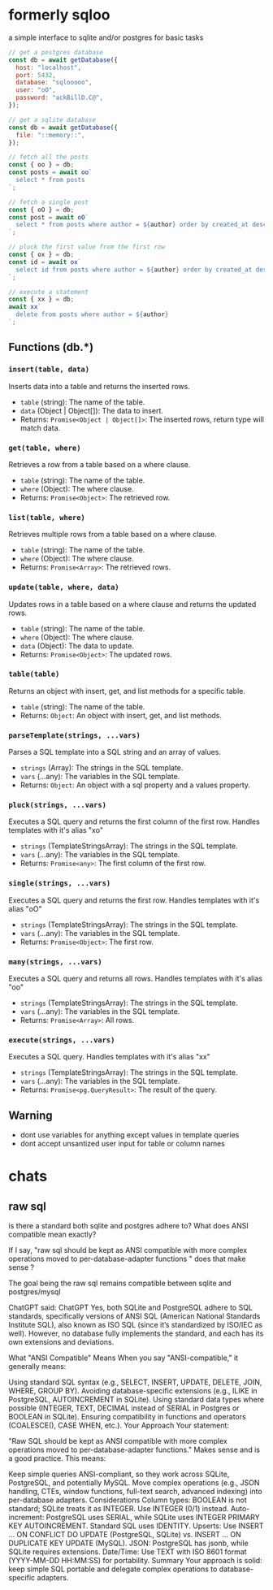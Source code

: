 # formerly sqloo

a simple interface to sqlite and/or postgres for basic tasks

```js
// get a postgres database
const db = await getDatabase({
  host: "localhost",
  port: 5432,
  database: "sqlooooo",
  user: "oO",
  password: "ackBillD.C@",
});
```

```js
// get a sqlite database
const db = await getDatabase({
  file: "::memory::",
});
```

```js
// fetch all the posts
const { oo } = db;
const posts = await oo`
  select * from posts
`;
```

```js
// fetch a single post
const { oO } = db;
const post = await oO`
  select * from posts where author = ${author} order by created_at desc limit 1
`;
```

```js
// pluck the first value from the first row
const { ox } = db;
const id = await ox`
  select id from posts where author = ${author} order by created_at desc limit 1
`;
```

```js
// execute a statement
const { xx } = db;
await xx`
  delete from posts where author = ${author}
`;
```

## Functions (db.\*)

### `insert(table, data)`

Inserts data into a table and returns the inserted rows.

- `table` (string): The name of the table.
- `data` (Object | Object[]): The data to insert.
- Returns: `Promise<Object | Object[]>`: The inserted rows, return type will match data.

### `get(table, where)`

Retrieves a row from a table based on a where clause.

- `table` (string): The name of the table.
- `where` (Object): The where clause.
- Returns: `Promise<Object>`: The retrieved row.

### `list(table, where)`

Retrieves multiple rows from a table based on a where clause.

- `table` (string): The name of the table.
- `where` (Object): The where clause.
- Returns: `Promise<Array>`: The retrieved rows.

### `update(table, where, data)`

Updates rows in a table based on a where clause and returns the updated rows.

- `table` (string): The name of the table.
- `where` (Object): The where clause.
- `data` (Object): The data to update.
- Returns: `Promise<Object>`: The updated rows.

### `table(table)`

Returns an object with insert, get, and list methods for a specific table.

- `table` (string): The name of the table.
- Returns: `Object`: An object with insert, get, and list methods.

### `parseTemplate(strings, ...vars)`

Parses a SQL template into a SQL string and an array of values.

- `strings` (Array): The strings in the SQL template.
- `vars` (...any): The variables in the SQL template.
- Returns: `Object`: An object with a sql property and a values property.

### `pluck(strings, ...vars)`

Executes a SQL query and returns the first column of the first row. Handles templates with it's alias "xo"

- `strings` (TemplateStringsArray): The strings in the SQL template.
- `vars` (...any): The variables in the SQL template.
- Returns: `Promise<any>`: The first column of the first row.

### `single(strings, ...vars)`

Executes a SQL query and returns the first row. Handles templates with it's alias "oO"

- `strings` (TemplateStringsArray): The strings in the SQL template.
- `vars` (...any): The variables in the SQL template.
- Returns: `Promise<Object>`: The first row.

### `many(strings, ...vars)`

Executes a SQL query and returns all rows. Handles templates with it's alias "oo"

- `strings` (TemplateStringsArray): The strings in the SQL template.
- `vars` (...any): The variables in the SQL template.
- Returns: `Promise<Array>`: All rows.

### `execute(strings, ...vars)`

Executes a SQL query. Handles templates with it's alias "xx"

- `strings` (TemplateStringsArray): The strings in the SQL template.
- `vars` (...any): The variables in the SQL template.
- Returns: `Promise<pg.QueryResult>`: The result of the query.

## Warning

- dont use variables for anything except values in template queries
- dont accept unsantized user input for table or column names

# chats

## raw sql

is there a standard both sqlite and postgres adhere to? What does ANSI compatible mean exactly?

If I say, "raw sql should be kept as ANSI compatible with more complex operations moved to per-database-adapter functions " does that make sense ?

The goal being the raw sql remains compatible between sqlite and postgres/mysql

ChatGPT said:
ChatGPT
Yes, both SQLite and PostgreSQL adhere to SQL standards, specifically versions of ANSI SQL (American National Standards Institute SQL), also known as ISO SQL (since it’s standardized by ISO/IEC as well). However, no database fully implements the standard, and each has its own extensions and deviations.

What "ANSI Compatible" Means
When you say "ANSI-compatible," it generally means:

Using standard SQL syntax (e.g., SELECT, INSERT, UPDATE, DELETE, JOIN, WHERE, GROUP BY).
Avoiding database-specific extensions (e.g., ILIKE in PostgreSQL, AUTOINCREMENT in SQLite).
Using standard data types where possible (INTEGER, TEXT, DECIMAL instead of SERIAL in Postgres or BOOLEAN in SQLite).
Ensuring compatibility in functions and operators (COALESCE(), CASE WHEN, etc.).
Your Approach
Your statement:

"Raw SQL should be kept as ANSI compatible with more complex operations moved to per-database-adapter functions."
Makes sense and is a good practice. This means:

Keep simple queries ANSI-compliant, so they work across SQLite, PostgreSQL, and potentially MySQL.
Move complex operations (e.g., JSON handling, CTEs, window functions, full-text search, advanced indexing) into per-database adapters.
Considerations
Column types: BOOLEAN is not standard; SQLite treats it as INTEGER. Use INTEGER (0/1) instead.
Auto-increment: PostgreSQL uses SERIAL, while SQLite uses INTEGER PRIMARY KEY AUTOINCREMENT. Standard SQL uses IDENTITY.
Upserts: Use INSERT ... ON CONFLICT DO UPDATE (PostgreSQL, SQLite) vs. INSERT ... ON DUPLICATE KEY UPDATE (MySQL).
JSON: PostgreSQL has jsonb, while SQLite requires extensions.
Date/Time: Use TEXT with ISO 8601 format (YYYY-MM-DD HH:MM:SS) for portability.
Summary
Your approach is solid: keep simple SQL portable and delegate complex operations to database-specific adapters.
